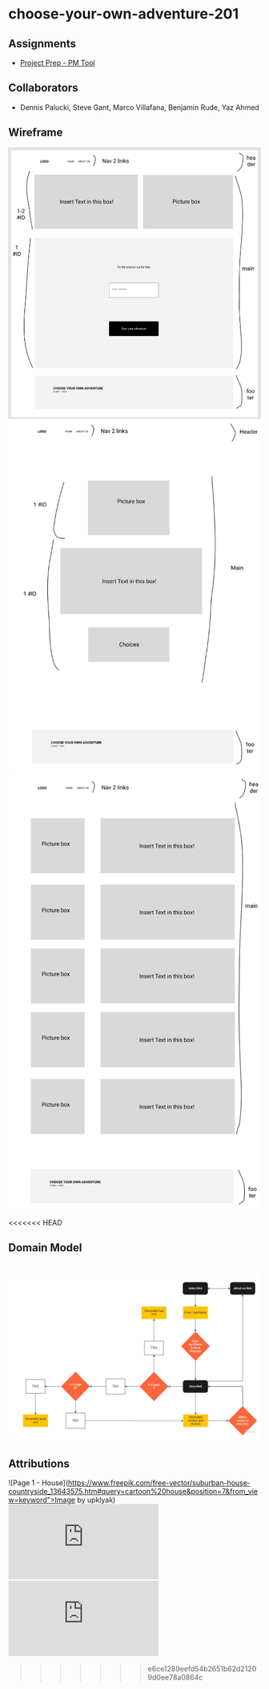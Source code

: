 # choose-your-own-adventure-201

## Assignments
- [Project Prep - PM Tool](https://github.com/orgs/Choose-your-own-adventure-201/projects/1)

## Collaborators
- Dennis Palucki, Steve Gant, Marco Villafana, Benjamin Rude, Yaz Ahmed

## Wireframe

![Home page](./img/Home_pg1.png)
![Adventure page](./img/Adventure_pg2.png)
![About Us page](./img/About_us_pg3.png)

<<<<<<< HEAD
## Domain Model

![domain model](./img/Flowchart.jpg)
=======
## Attributions

![Page 1 - House](https://www.freepik.com/free-vector/suburban-house-countryside_13643575.htm#query=cartoon%20house&position=7&from_view=keyword">Image by upklyak)
![Page 1 - Mailbox](http://clipart-library.com/clip-art/transparent-mailbox-17.htm)
![Page 4 - Dark-alley](https://www.freepik.com/free-vector/empty-dark-urban-backstreet-garbage-containers_34084557.htm#query=dark%20alley&position=37&from_view=search&track=sph)
>>>>>>> e6ce1289eefd54b2651b62d21209d0ee78a0864c
